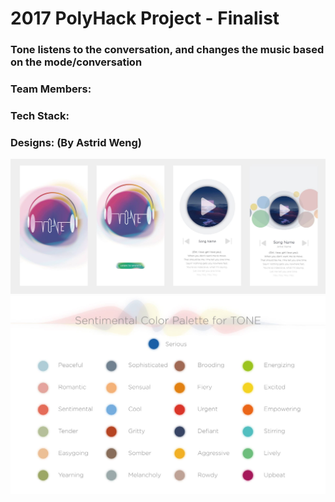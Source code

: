 # 2017 PolyHack Project - Finalist

### Tone listens to the conversation, and changes the music based on the mode/conversation

### Team Members:

### Tech Stack:

### Designs: (By Astrid Weng)
![IMAGE ALT TEXT HERE](https://github.com/JoeHowarth/tone/blob/master/P2.jpg)
![IMAGE ALT TEXT HERE](https://github.com/JoeHowarth/tone/blob/master/p1.jpg)

